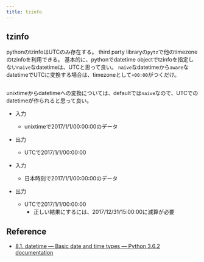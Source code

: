 ```yaml
---
title: tzinfo
---
```


## tzinfo
pythonのtzinfoはUTCのみ存在する。
third party libraryの`pytz`で他のtimezoneのtzinfoを利用できる。
基本的に、pythonでdatetime objectでtzinfoを指定しない`naive`なdatetimeは、UTCと思って良い。
`naive`なdatetimeから`aware`なdatetimeでUTCに変換する場合は、timezoneとして`+00:00`がつくだけ。

```

```

unixtimeからdatetimeへの変換については、defaultでは`naive`なので、UTCでのdatetimeが作られると思って良い。

* 入力
    * unixtimeで2017/1/1/00:00:00のデータ
* 出力
    * UTCで2017/1/1/00:00:00

* 入力
    * 日本時刻で2017/1/1/00:00:00のデータ
* 出力
    * UTCで2017/1/1/00:00:00
        * 正しい結果にするには、2017/12/31/15:00:00に減算が必要

## Reference
* [8.1. datetime — Basic date and time types — Python 3.6.2 documentation](https://docs.python.org/3/library/datetime.html#tzinfo-objects)
